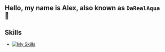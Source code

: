 ## Hello, my name is Alex, also known as ``DaRealAqua``👋 

## Skills
  - [![My Skills](https://skillicons.dev/icons?i=php)](https://skillicons.dev)

